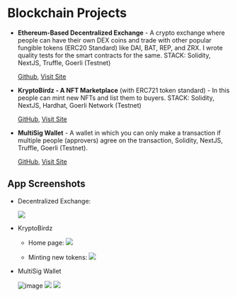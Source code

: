 # Blockchain Projects

 - **Ethereum-Based Decentralized Exchange** - A crypto exchange where people can have their own DEX coins and trade with other popular fungible tokens (ERC20 Standard) like DAI, BAT, REP, and ZRX. I wrote quality tests for the smart contracts for the same. STACK: Solidity, NextJS, Truffle, Goerli (Testnet)

	[Github](https://github.com/sahilrajput03/dapp-decentralized-exchange), [Visit Site](https://dapp-decentralized-exchange.vercel.app/)

- **KryptoBirdz - A NFT Marketplace** (with ERC721 token standard) - In this people can mint new NFTs and list them to buyers. STACK: Solidity, NextJS, Hardhat, Goerli Network (Testnet)

  [GitHub](https://github.com/sahilrajput03/dapp-nft-marketplace-kryptobirdz/tree/main), [Visit Site](https://dapp-nft-marketplace-kryptobirdz.vercel.app/)

 - **MultiSig Wallet** - A wallet in which you can only make a transaction if multiple people (approvers) agree on the transaction, Solidity, NextJS, Truffle, Goerli (Testnet).
  
	[GitHub](https://github.com/sahilrajput03/dapp-multisig-wallet), [Visit Site](https://dapp-multisig.vercel.app/)


## App Screenshots

- Decentralized Exchange:

	![](https://user-images.githubusercontent.com/31458531/196995025-da047c9d-66a0-4b7f-a61a-9dd270ce5f5c.png)
	
- KryptoBirdz

	- Home page:
		![](https://user-images.githubusercontent.com/31458531/196963563-47d3781a-f0be-4af2-a4c1-bfc4355cc386.png)
	
	- Minting new tokens:
		![](https://user-images.githubusercontent.com/31458531/196964074-f24b6126-f341-49ac-a696-45fbda2adf51.png)

- MultiSig Wallet

	![image](https://user-images.githubusercontent.com/31458531/197478019-3bf24b80-d289-4895-936a-db59b979794f.png)
	![](https://user-images.githubusercontent.com/31458531/196784342-7ce57090-92fd-43c8-b038-592aeaa170c0.png)
	![](https://user-images.githubusercontent.com/31458531/196786580-b3f6a2af-176c-4527-bfd4-3ad1f9bf3a08.png)
